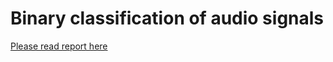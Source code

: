 # Binary classification of audio signals 
[Please read report here](https://wandb.ai/aapoliakova/gender_classification/reports/---VmlldzoyNzk0OTky?accessToken=qhrihqejuy1zs193r9adg3mad4edcq3jnlsvd3mnfj0zn1k3sivftntxunf7i27u)


